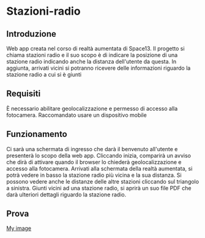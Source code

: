 # Stazioni-radio
## Introduzione
Web app creata nel corso di realtà aumentata di Space13. Il progetto si chiama stazioni radio e il suo scopo è di indicare la posizione di una stazione radio indicando anche la distanza dell'utente da questa. In aggiunta, arrivati vicini si potranno ricevere delle informazioni riguardo la stazione radio a cui si è giunti
## Requisiti
È necessario abilitare geolocalizzazione e permesso di accesso alla fotocamera. Raccomandato usare un dispositivo mobile
## Funzionamento
Ci sarà una schermata di ingresso che darà il benvenuto all'utente e presenterà lo scopo della web app. Cliccando inizia, comparirà un avviso che dirà di attivare quando il browser lo chiederà geolocalizzazione e accesso alla fotocamera. Arrivati alla schermata della realtà aumentata, si potrà vedere in basso la stazione radio più vicina e la sua distanza. Si possono vedere anche le distanze delle altre stazioni cliccando sul triangolo a sinistra. Giunti vicini ad una stazione radio, si aprirà un suo file PDF che darà ulteriori dettagli riguardo la stazione radio.
## Prova
[My image](https://github.com/Soe18/stazioni-radio/blob/main/qrCodeToHomePage.png)
